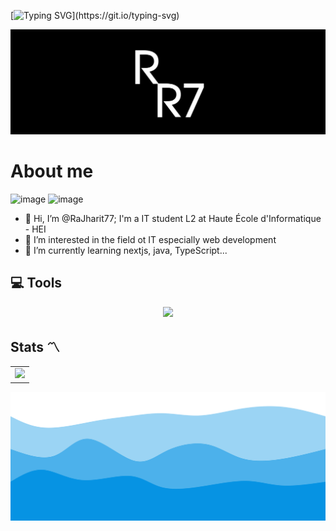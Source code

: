 [![Typing SVG](https://readme-typing-svg.demolab.com?font=Fira+Code&pause=1000&color=0693E3&width=435&lines=Just+Code+It.)](https://git.io/typing-svg)

![header](./img/RJ.jpg)

# About me
<img src="https://www.codewars.com/users/RaJharit77/badges/micro" alt="image"/> <img src="https://hei.school/wp-content/uploads/2022/09/cropped-Logo-e1662790239183.png" alt="image" width="50"/>
- 👋 Hi, I’m @RaJharit77; I'm a IT student L2 at Haute École d'Informatique - HEI
- 👀 I’m interested in the field ot IT especially web development 
- 🌱 I’m currently learning nextjs, java, TypeScript...

## 💻 Tools

<p align="center">
  <a href="https://skillicons.dev">
    <img src="https://skillicons.dev/icons?i=js,ts,java,postgres,sqlite,react,vite,nextjs,github,idea,spring,postman,aws" />
  </a>
</p>

## Stats 〽️

<table>
  <tr>
    <td>
      <a href="https://github.com/anuraghazra/github-readme-stats">
        <img src="https://github-readme-stats.vercel.app/api/top-langs/?username=RaJharit77&layout=pie" /> 
      </a>
    </td>
</table>

![image](./img/wave.svg)